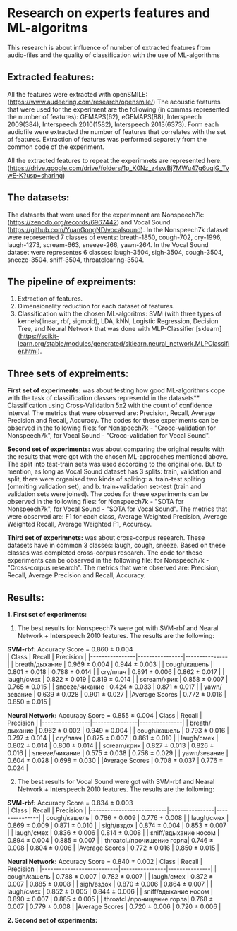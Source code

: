 # Research on experts features and ML-algoritms
This research is about influence of number of extracted features from audio-files and the quality of classification with the use of ML-algorithms

## Extracted features:
All the features were extracted with openSMILE: (https://www.audeering.com/research/opensmile/)
The acoustic features that were used for the experiment are the following (in commas represented the number of features): GEMAPS(62), eGEMAPS(88), Interspeech 2009(384), Interspeech 2010(1582), Interspeech 2013(6373).
Form each audiofile were extracted the number of features that correlates with the set of features. Extraction of features was performed separetly from the common code of the experiment.

All the extracted features to repeat the experimnets are represented here: (https://drive.google.com/drive/folders/1p_K0Nz_z4swBj7MWu47g6uqjG_TvwE-K?usp=sharing)

## The datasets:
The datasets that were used for the experimnent are Nonspeech7k: (https://zenodo.org/records/6967442) and Vocal Sound (https://github.com/YuanGongND/vocalsound). 
In the Nonspeech7k dataset were represented 7 classes of events: breath-1850, cough-702, cry-1996, laugh-1273, scream-663, sneeze-266, yawn-264.
In the Vocal Sound dataset were representes 6 classes: laugh-3504, sigh-3504, cough-3504, sneeze-3504, sniff-3504, throatclearing-3504.

## The pipeline of expreiments:
1) Extraction of features.
2) Dimensionality reduction for each dataset of features.
3) Classification with the chosen ML-algoritms: SVM (with three types of kernels(linear, rbf, sigmoid), LDA, kNN, Logistic Regression, Decision Tree, and Neural Network that was done with MLP-Classifier [sklearn] (https://scikit-learn.org/stable/modules/generated/sklearn.neural_network.MLPClassifier.html).

## Three sets of expreiments:
**First set of experiments:** 
was about testing how good ML-algorithms cope with the task of classification classes representd in the datasets**
Classification using Cross-Validation 5x2 with the count of confidence interval.
The metrics that were observed are: Precision, Recall, Average Precision and Recall, Accuracy.
The codes for these experiments can be observed in the following files: for Nonspeech7k - "Crocc-validation for Nonspeech7k", for Vocal Sound - "Crocc-validation for Vocal Sound".

**Second set of experiments:** 
was about comparing the original results with the results that were got with the chosen ML-approaches mentioned above. The split into test-train sets was used according to the original one. But to mention, as long as Vocal Sound dataset has 3 splits: train, validation and split, there were organised two kinds of spliting: a. train-test spliting (ommiting validation set), and b. train+validation set-test (train and validation sets were joined).
The codes for these experiments can be observed in the following files: for Nonspeech7k - "SOTA for Nonspeech7k", for Vocal Sound - "SOTA for Vocal Sound".
The metrics that were observed are: F1 for each class, Average Weighted Precision, Average Weighted Recall, Average Weighted F1, Accuracy.

**Third set of experimnets:**
was about cross-corpus research. These datasets have in common 3 classes: laugh, cough, sneeze. Based on these classes was completed cross-corpus research.
The code for these experiments can be observed in the following file: for Nonspeech7k - "Cross-corpus research".
The metrics that were observed are: Precision, Recall, Average Precision and Recall, Accuracy.

## Results:
**1. First set of experiments:** 
1) The best results for Nonspeech7k were got with SVM-rbf and Nearal Network + Interspeech 2010 features. The results are the following:

**SVM-rbf:**
Accuracy Score = 0.860 ± 0.004  
|  Class         | Recall         | Precision     |
|----------------|----------------|---------------|
| breath/дыхание |  0.969 ± 0.004 | 0.944 ± 0.003 |
| cough/кашель   |  0.801 ± 0.018 | 0.788 ± 0.014 |
| cry/плач       |  0.891 ± 0.006 | 0.862 ± 0.017 |
| laugh/смех     |  0.822 ± 0.019 | 0.819 ± 0.014 |
| scream/крик    |  0.858 ± 0.007 | 0.765 ± 0.015 |
| sneeze/чихание |  0.424 ± 0.033 | 0.871 ± 0.017 |
| yawn/зевание   |  0.639 ± 0.028 | 0.901 ± 0.027 |
|Average Scores  |  0.772 ± 0.016 | 0.850 ± 0.015 |

**Neural Network:**
Accuracy Score = 0.855 ± 0.004
|  Class          | Recall         | Precision     |
|-----------------|----------------|---------------|
| breath/дыхание  |  0.962 ± 0.002 | 0.949 ± 0.004 |
| cough/кашель    |  0.793 ± 0.016 | 0.797 ± 0.014 |
| cry/плач        |  0.875 ± 0.007 | 0.861 ± 0.010 |
| laugh/смех      |  0.802 ± 0.014 | 0.800 ± 0.014 |
| scream/крик     |  0.827 ± 0.013 | 0.826 ± 0.016 |
| sneeze/чихание  |  0.575 ± 0.038 | 0.758 ± 0.029 |
| yawn/зевание    |  0.604 ± 0.028 | 0.698 ± 0.030 |
|Average Scores   |  0.708 ± 0.037 | 0.776 ± 0.024 |

2) The best results for Vocal Sound were got with SVM-rbf and Nearal Network + Interspeech 2010 features. The results are the following:

**SVM-rbf:**
Accuracy Score = 0.834 ± 0.003  
|  Class                    | Recall         | Precision     |
|---------------------------|----------------|---------------|
| cough/кашель              |  0.786 ± 0.009 | 0.776 ± 0.008 |
| laugh/смех                |  0.869 ± 0.009 | 0.871 ± 0.010 |
| sigh/вздох                |  0.874 ± 0.004 | 0.853 ± 0.007 |
| laugh/смех                |  0.836 ± 0.006 | 0.814 ± 0.008 |
| sniff/вдыхание носом      |  0.894 ± 0.004 | 0.885 ± 0.007 |
| throatcl./прочищение горла|  0.746 ± 0.008 | 0.804 ± 0.006 |
|Average Scores             |  0.772 ± 0.016 | 0.850 ± 0.015 |

**Neural Network:**
Accuracy Score = 0.840 ± 0.002 
|  Class                    | Recall         | Precision     |
|---------------------------|----------------|---------------|
| cough/кашель              |  0.788 ± 0.007 | 0.782 ± 0.007 |
| laugh/смех                |  0.872 ± 0.007 | 0.885 ± 0.008 |
| sigh/вздох                |  0.870 ± 0.006 | 0.864 ± 0.007 |
| laugh/смех                |  0.852 ± 0.005 | 0.844 ± 0.006 |
| sniff/вдыхание носом      |  0.890 ± 0.007 | 0.885 ± 0.005 |
| throatcl./прочищение горла|  0.768 ± 0.007 | 0.779 ± 0.008 |
|Average Scores             |  0.720 ± 0.006 | 0.720 ± 0.006 |

**2. Second set of experiments:** 
